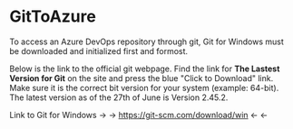 # GitToAzure
To access an Azure DevOps repository through git, Git for Windows must be downloaded and initialized first and formost.

Below is the link to the official git webpage. Find the link for **The Lastest Version for Git** on the site and press the blue "Click to Download" link. Make sure it is the correct bit version for your system (example: 64-bit). The latest version as of the 27th of June is Version 2.45.2. 

Link to Git for Windows -> ->     https://git-scm.com/download/win  <- <-


